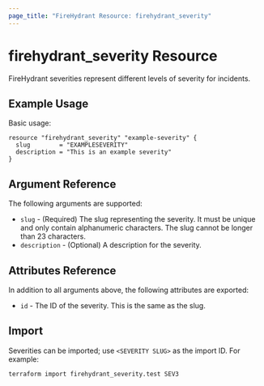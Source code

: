 ```yaml
---
page_title: "FireHydrant Resource: firehydrant_severity"
---
```


# firehydrant_severity Resource

FireHydrant severities represent different levels of severity for incidents.

## Example Usage

Basic usage:
```hcl
resource "firehydrant_severity" "example-severity" {
  slug        = "EXAMPLESEVERITY"
  description = "This is an example severity"
}
```

## Argument Reference

The following arguments are supported:

* `slug` - (Required) The slug representing the severity. It must be unique and only contain 
  alphanumeric characters. The slug cannot be longer than 23 characters.
* `description` - (Optional) A description for the severity.

## Attributes Reference

In addition to all arguments above, the following attributes are exported:

* `id` - The ID of the severity. This is the same as the slug.

## Import

Severities can be imported; use `<SEVERITY SLUG>` as the import ID. For example:

```shell
terraform import firehydrant_severity.test SEV3
```
